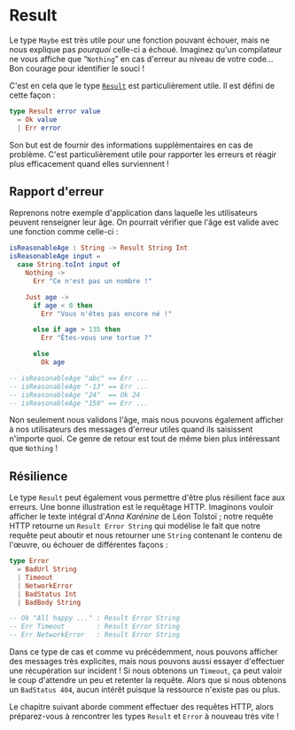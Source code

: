 # Result

Le type `Maybe` est très utile pour une fonction pouvant échouer, mais ne nous explique pas *pourquoi* celle-ci a échoué. Imaginez qu'un compilateur ne vous affiche que “`Nothing`” en cas d'erreur au niveau de votre code… Bon courage pour identifier le souci !

C'est en cela que le type [`Result`](https://package.elm-lang.org/packages/elm-lang/core/latest/Result#Result) est particulièrement utile. Il est défini de cette façon :

```elm
type Result error value
  = Ok value
  | Err error
```

Son but est de fournir des informations supplémentaires en cas de problème. C'est particulièrement utile pour rapporter les erreurs et réagir plus efficacement quand elles surviennent !


## Rapport d'erreur

Reprenons notre exemple d'application dans laquelle les utilisateurs peuvent renseigner leur âge. On pourrait vérifier que l'âge est valide avec une fonction comme celle-ci :

```elm
isReasonableAge : String -> Result String Int
isReasonableAge input =
  case String.toInt input of
    Nothing ->
      Err "Ce n'est pas un nombre !"

    Just age ->
      if age < 0 then
        Err "Vous n'êtes pas encore né !"

      else if age > 135 then
        Err "Êtes-vous une tortue ?"

      else
        Ok age

-- isReasonableAge "abc" == Err ...
-- isReasonableAge "-13" == Err ...
-- isReasonableAge "24"  == Ok 24
-- isReasonableAge "150" == Err ...
```

Non seulement nous validons l'âge, mais nous pouvons également afficher à nos utilisateurs des messages d'erreur utiles quand ils saisissent n'importe quoi. Ce genre de retour est tout de même bien plus intéressant que `Nothing` !


## Résilience

Le type `Result` peut également vous permettre d'être plus résilient face aux erreurs. Une bonne illustration est le requêtage HTTP. Imaginons vouloir afficher le texte intégral d'_Anna Karénine_ de Léon Tolstoï ; notre requête HTTP retourne un `Result Error String` qui modélise le fait que notre requête peut aboutir et nous retourner une `String` contenant le contenu de l'œuvre, ou échouer de différentes façons :

```elm
type Error
  = BadUrl String
  | Timeout
  | NetworkError
  | BadStatus Int
  | BadBody String

-- Ok "All happy ..." : Result Error String
-- Err Timeout        : Result Error String
-- Err NetworkError   : Result Error String
```

Dans ce type de cas et comme vu précédemment, nous pouvons afficher des messages très explicites, mais nous pouvons aussi essayer d'effectuer une récupération sur incident ! Si nous obtenons un `Timeout`, ça peut valoir le coup d'attendre un peu et retenter la requête. Alors que si nous obtenons un `BadStatus 404`, aucun intérêt puisque la ressource n'existe pas ou plus.

Le chapitre suivant aborde comment effectuer des requêtes HTTP, alors préparez-vous à rencontrer les types `Result` et `Error` à nouveau très vite !
